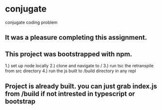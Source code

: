 # conjugate
conjugate coding problem

## It was a pleasure completing this assignment. 

## This project was bootstrapped with npm.

1.) set up node locally
2.) clone and navigate to /
3.) run tsc the retranspile from src directory
4.) run the js built to /build directory in any repl

## Project is already built. you can just grab index.js from /build if not intrested in typescript or bootstrap
